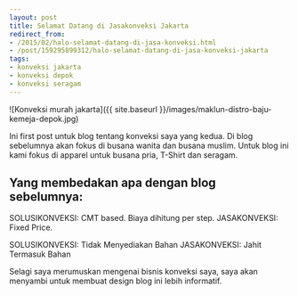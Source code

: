 ```yaml
---
layout: post
title: Selamat Datang di Jasakonveksi Jakarta
redirect_from:
- /2015/02/halo-selamat-datang-di-jasa-konveksi.html
- /post/159295899312/halo-selamat-datang-di-jasa-konveksi-jakarta
tags:
- konveksi jakarta
- konveksi depok
- konveksi seragam
---
```


![Konveksi murah jakarta]({{ site.baseurl }}/images/maklun-distro-baju-kemeja-depok.jpg) 

Ini first post untuk blog tentang konveksi saya yang kedua. Di blog sebelumnya akan fokus di busana wanita dan busana muslim. Untuk blog ini kami fokus di apparel untuk busana pria, T-Shirt dan seragam.
<!--more-->

## Yang membedakan apa dengan blog sebelumnya:
SOLUSIKONVEKSI: CMT based. Biaya dihitung per step.
JASAKONVEKSI: Fixed Price.

SOLUSIKONVEKSI: Tidak Menyediakan Bahan
JASAKONVEKSI: Jahit Termasuk Bahan



Selagi saya merumuskan mengenai bisnis konveksi saya, saya akan menyambi untuk membuat design blog ini lebih informatif.
